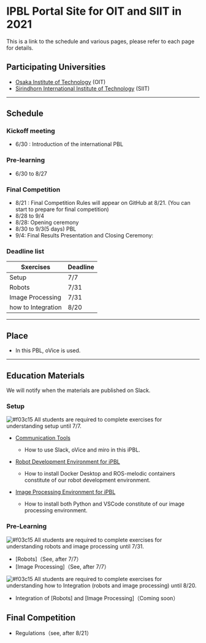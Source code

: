 #  IPBL Portal Site for OIT and SIIT in 2021

This is a link to the schedule and various pages, please refer to each page for details.
<!-- SETUPが7/6まで，ロボと画像処理の事前課題が8/1まで，統合課題が8/20まで（メモ書きです消します）-->
## Participating Universities
- [Osaka Institute of Technology](http://www.oit.ac.jp/english/index.html) (OIT)
- [Sirindhorn International Institute of Technology](https://www.siit.tu.ac.th/) (SIIT)

---
## Schedule

### Kickoff meeting
* 6/30 : Introduction of the international PBL

### Pre-learning
*  6/30 to  8/27

### Final Competition 
  * 8/21 : Final Competition Rules will appear on GitHub at 8/21. (You can start to prepare for final competition)
  *  8/28 to  9/4
  * 8/28: Opening ceremony
  * 8/30 to  9/3(5 days) PBL
  * 9/4: Final Results Presentation and Closing Ceremony:
### Deadline list
|Sxercises|Deadline|
|-|-|
|Setup| 7/7|
|Robots|7/31|
|Image Processing|7/31|
|how to Integration|8/20|
---
## Place

- In this PBL, oVice is used.
---
## Education Materials
We will notify when the materials are published on Slack.
### Setup
![#f03c15](https://via.placeholder.com/15/f03c15/000000?text=+) 
All students are required to complete exercises  for understanding setup until 7/7.

- [Communication Tools](https://github.com/oit-ipbl/portal/blob/main/setup/commtools.md)
  - How to use Slack, oVice and miro in this iPBL.
- [Robot Development Environment for iPBL](https://github.com/oit-ipbl/portal/blob/main/setup/dockerros.md)
  - How to install Docker Desktop and ROS-melodic containers constitute of our robot development environment.

- [Image Processing Environment for iPBL](https://github.com/oit-ipbl/portal/blob/main/setup/python%2Bvscode.md)
  - How to install both Python and VSCode constitute of our image processing environment.

### Pre-Learning
![#f03c15](https://via.placeholder.com/15/f03c15/000000?text=+) 
All students are required to complete exercises  for understanding robots and image processing  until 7/31.
- [Robots]（See, after 7/7）
- [Image Processing]（See, after 7/7）

![#f03c15](https://via.placeholder.com/15/f03c15/000000?text=+)
All students are required to complete exercises  for understanding how to Integration (robots and image processing) until 8/20.
- Integration of [Robots] and [Image Processing]（Coming soon）

## Final Competition
- Regulations（see, after 8/21）

